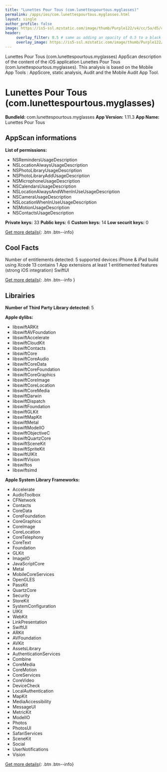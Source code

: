 ```yaml
---
title: "Lunettes Pour Tous (com.lunettespourtous.myglasses)"
permalink: /apps/ios/com.lunettespourtous.myglasses.html
layout: single
author_profile: false
image: https://is5-ssl.mzstatic.com/image/thumb/Purple122/v4/cc/5a/d5/cc5ad504-3dbd-83af-9cf6-962a0c0781fd/AppIcon-0-0-1x_U007emarketing-0-0-0-7-0-0-sRGB-0-0-0-GLES2_U002c0-512MB-85-220-0-0.png/512x512bb.jpg
header: 
     overlay_filter: 0.5 # same as adding an opacity of 0.5 to a black background
     overlay_image: https://is5-ssl.mzstatic.com/image/thumb/Purple122/v4/cc/5a/d5/cc5ad504-3dbd-83af-9cf6-962a0c0781fd/AppIcon-0-0-1x_U007emarketing-0-0-0-7-0-0-sRGB-0-0-0-GLES2_U002c0-512MB-85-220-0-0.png/512x512bb.jpg
---
```

Lunettes Pour Tous (com.lunettespourtous.myglasses) AppScan description of the content of the iOS application Lunettes Pour Tous (com.lunettespourtous.myglasses). This analysis is based on the Mobile App Tools : AppScore, static analysis, Audit and the Mobile Audit App Tool.

# Lunettes Pour Tous (com.lunettespourtous.myglasses)

**BundleId:** com.lunettespourtous.myglasses
**App Version:** 1.11.3
**App Name:** Lunettes Pour Tous


## AppScan informations 

**List of permissions:** 
- NSRemindersUsageDescription
- NSLocationAlwaysUsageDescription
- NSPhotoLibraryUsageDescription
- NSPhotoLibraryAddUsageDescription
- NSMicrophoneUsageDescription
- NSCalendarsUsageDescription
- NSLocationAlwaysAndWhenInUseUsageDescription
- NSCameraUsageDescription
- NSLocationWhenInUseUsageDescription
- NSMotionUsageDescription
- NSContactsUsageDescription
  
  
**Private keys:** 33
**Public keys:** 6
**Custom keys:** 14
**Low securit keys:** 0
  
[Get more details](/pricing.html){: .btn .btn--info}

## Cool Facts

Number of entitlements detected: 5
supported devices iPhone & iPad
build using Xcode 13
contains 1 App extensions
at least 1 entitlemented features (strong iOS integration)
SwiftUI
  
[Get more details](/pricing.html){: .btn .btn--info }

## Librairies 
**Number of Third Party Library detected:** 5


**Apple dylibs:**
- libswiftARKit
- libswiftAVFoundation
- libswiftAccelerate
- libswiftCloudKit
- libswiftContacts
- libswiftCore
- libswiftCoreAudio
- libswiftCoreData
- libswiftCoreFoundation
- libswiftCoreGraphics
- libswiftCoreImage
- libswiftCoreLocation
- libswiftCoreMedia
- libswiftDarwin
- libswiftDispatch
- libswiftFoundation
- libswiftGLKit
- libswiftMapKit
- libswiftMetal
- libswiftModelIO
- libswiftObjectiveC
- libswiftQuartzCore
- libswiftSceneKit
- libswiftSpriteKit
- libswiftUIKit
- libswiftVision
- libswiftos
- libswiftsimd


**Apple System Library Frameworks:**
- Accelerate
- AudioToolbox
- CFNetwork
- Contacts
- CoreData
- CoreFoundation
- CoreGraphics
- CoreImage
- CoreLocation
- CoreTelephony
- CoreText
- Foundation
- GLKit
- ImageIO
- JavaScriptCore
- Metal
- MobileCoreServices
- OpenGLES
- PassKit
- QuartzCore
- Security
- StoreKit
- SystemConfiguration
- UIKit
- WebKit
- LinkPresentation
- SwiftUI
- ARKit
- AVFoundation
- AVKit
- AssetsLibrary
- AuthenticationServices
- Combine
- CoreMedia
- CoreMotion
- CoreServices
- CoreVideo
- DeviceCheck
- LocalAuthentication
- MapKit
- MediaAccessibility
- MessageUI
- MetricKit
- ModelIO
- Photos
- PhotosUI
- SafariServices
- SceneKit
- Social
- UserNotifications
- Vision


  
[Get more details](/pricing.html){: .btn .btn--info}

